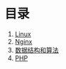 # 目录

1. [Linux](https://github.com/zswordsman/note/tree/master/Linux)
2. [Nginx](https://github.com/zswordsman/note/tree/master/Nginx)
3. [数据结构和算法](https://github.com/zswordsman/note/tree/master/数据结构和算法)
4. [PHP](https://github.com/zswordsman/note/tree/master/PHP)

